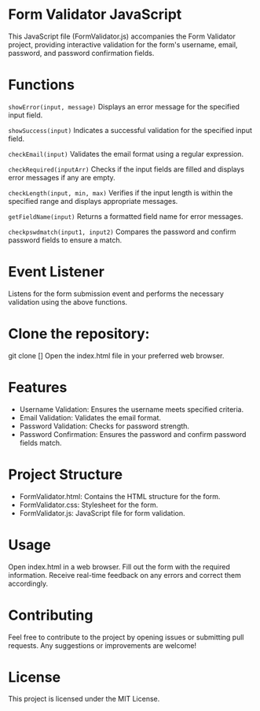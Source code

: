 # Form Validator JavaScript
This JavaScript file (FormValidator.js) accompanies the Form Validator project, providing interactive validation for the form's username, email, password, and password confirmation fields.

# Functions
`showError(input, message)`
Displays an error message for the specified input field.

`showSuccess(input)`
Indicates a successful validation for the specified input field.

`checkEmail(input)`
Validates the email format using a regular expression.

`checkRequired(inputArr)`
Checks if the input fields are filled and displays error messages if any are empty.

`checkLength(input, min, max)`
Verifies if the input length is within the specified range and displays appropriate messages.

`getFieldName(input)`
Returns a formatted field name for error messages.

`checkpswdmatch(input1, input2)`
Compares the password and confirm password fields to ensure a match.

# Event Listener
Listens for the form submission event and performs the necessary validation using the above functions.

# Clone the repository:

git clone []
Open the index.html file in your preferred web browser.

# Features
- Username Validation: Ensures the username meets specified criteria.
- Email Validation: Validates the email format.
- Password Validation: Checks for password strength.
- Password Confirmation: Ensures the password and confirm password fields match.
  
# Project Structure
- FormValidator.html: Contains the HTML structure for the form.
- FormValidator.css: Stylesheet for the form.
- FormValidator.js: JavaScript file for form validation.
  
# Usage
Open index.html in a web browser.
Fill out the form with the required information.
Receive real-time feedback on any errors and correct them accordingly.

# Contributing
Feel free to contribute to the project by opening issues or submitting pull requests. Any suggestions or improvements are welcome!

# License
This project is licensed under the MIT License.
